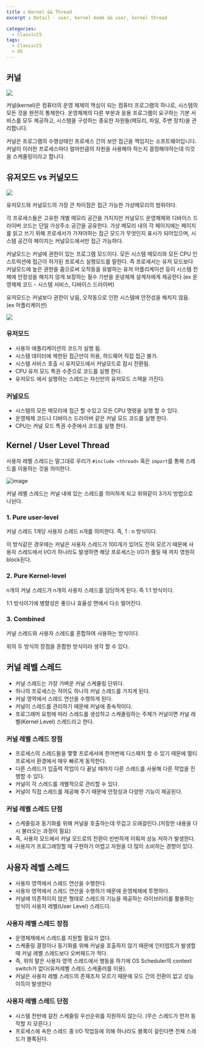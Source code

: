 ```yaml
---
title : Kernel && Thread
excerpt : Detail - user, kernel mode && user, kernel thread

categories:
  - ClassicCS
tags:
  - ClassicCS
  - OS
---
```


## 커널

![](https://user-images.githubusercontent.com/44635266/67375092-14513080-f5bd-11e9-8440-3420b0451015.png)

커널(kernel)은 컴퓨터의 운영 체제의 핵심이 되는 컴퓨터 프로그램의 하나로, 시스템의 모든 것을 완전히 통제한다. 운영체제의 다른 부분과 응용 프로그램이 요구하는 기본 서비스를 모두 제공하고, 시스템을 구성하는 중요한 자원들(메모리, 파일, 주변 장치)을 관리합니다.

커널은 프로그램의 수행상태인 프로세스 간의 보안 접근을 책임지는 소프트웨어입니다. 커널이 이러한 프로세스마다 얼마만큼의 자원을 사용해야 하는지 결정해야하는데 이것을 스케줄링이라고 합니다. 


## 유저모드 vs 커널모드

![](https://user-images.githubusercontent.com/44635266/67378506-57fa6900-f5c2-11e9-88d1-9e5be8a11c9f.png)

유저모드와 커널모드의 가장 큰 차이점은 접근 가능한 가상메모리의 범위이다.

각 프로세스들은 고유한 개별 메모리 공간을 가지지만 커널모드 운영채제와 디바이스 드라이버 코드는 단일 가상주소   공간을 공유한다. 가상 메모리 내의 각 페이지에는 페이지를 읽고 쓰기 위해 프로세서가 가져야하는 접근 모드가 무엇인지 표시가 되어있으며, 시스템 공간의 페이지는 커널모드에서만 접근 가능하다.

커널모드는 커널에 권한이 있는 프로그램 모드이다. 모든 시스템 메모리와 모든 CPU 인스트럭션에 접근이   허가된 프로세스 실행모드를 말한다. 즉 프로세서는 유저 모드보다 커널모드에 높은 권한을 줌으로써 오작동을 유발하는 유저 어플리케이션 등이 시스템 전체에 안정성을 해치지 않게 보장하는 필수 기반을 운녕체제 설계자에게 제공한다.(ex 운영체제 코드 - 시스템 서비스, 디바이스 드라이버)

유저모드는 커널보다 권한이 낮음, 오작동으로 인한 시스템에 안전성을 해치지 않음. (ex 어플리케이션)

![](https://user-images.githubusercontent.com/44635266/67378511-592b9600-f5c2-11e9-9d90-82568b159f5c.png)

### 유저모드

* 사용자 애플리케이션의 코드가 실행 됨.
* 시스템 데이터에 제한된 접근만이 허용, 하드웨어 직접 접근 불가.
* 시스템 서비스 호출 시 유저모드에서 커널모드로 잠시 전환됨.
* CPU 유저 모드 특권 수준으로 코드를 실행 한다.
* 유저모드 에서 실행하는 스레드는 자신만의 유저모드 스택을 가진다.

### 커널모드

* 시스템의 모든 메모리에 접근 할 수있고 모든 CPU 명령을 실행 할 수 있다.
* 운영체제 코드나 디바이스 드라이버 같은 커널 모드 코드를 실행 한다.
* CPU는 커널 모드 특권 수준에서 코드를 실행 한다.

## Kernel / User Level Thread

사용자 레벨 스레드는 말그대로 우리가 `#include <thread>` 혹은 `import`를 통해 스레드를 이용하는 것을 의미한다.

![image](https://user-images.githubusercontent.com/44635266/67594702-ea0b9880-f79f-11e9-8145-11ea4c884d66.png)

커널 레벨 스레드는 커널 내에 있는 스레드를 의미하게 되고 위와같이 3가지 방법으로 나뉜다.

### 1. Pure user-level

커널 스레드 1개당 사용자 스레드 n개를 의미한다. 즉, 1 : n 방식이다.

이 방식같은 경우에는 커널은 사용자 스레드가 100개가 있어도 전혀 모르기 때문에 사용자 스레드에서 I/O가 하나라도 발생하면 해당 프로세스는 I/O가 풀릴 때 까지 영원히 block된다.

### 2. Pure Kernel-level

n개의 커널 스레드가 n개의 사용자 스레드를 담당하게 된다. 즉 1:1 방식이다.

1:1 방식이기에 병렬성은 좋으나 효율성 면에서 다소 떨어진다.

### 3. Combined

커널 스레드와 사용자 스레드를 혼합하여 사용하는 방식이다.

위의 두 방식의 장점을 혼합한 방식이라 생각 할 수 있다.

## 커널 레벨 스레드

- 커널 스레드는 가장 가벼운 커널 스케쥴링 단위다. 
- 하나의 프로세스는 적어도 하나의 커널 스레드를 가지게 된다. 
- 커널 영역에서 스레드 연산을 수행하게 된다.
- 커널이 스레드를 관리하기 때문에 커널에 종속적이다.
- 프로그래머 요청에 따라 스레드를 생성하고 스케줄링하는 주체가 커널이면 커널 레벨(Kernel Level) 스레드라고 한다.

### 커널 레벨 스레드 장점

- 프로세스의 스레드들을 몇몇 프로세서에 한꺼번에 디스패치 할 수 있기 때문에 멀티프로세서 환경에서 매우 빠르게 동작한다.
- 다른 스레드가 입출력 작업이 다 끝날 때까지 다른 스레드를 사용해 다른 작업을 진행할 수 있다. 
- 커널이 각 스레드를 개별적으로 관리할 수 있다. 
- 커널이 직접 스레드를 제공해 주기 때문에 안정성과 다양한 기능이 제공된다.

### 커널 레벨 스레드 단점

- 스케줄링과 동기화를 위해 커널을 호출하는데 무겁고 오래걸린다.(저장한 내용을 다시 불러오는 과정이 필요)
- 즉, 사용자 모드에서 커널 모드로의 전환이 빈번하게 이뤄져 성능 저하가 발생한다.
- 사용자가 프로그래밍할 때 구현하기 어렵고 자원을 더 많이 소비하는 경향이 있다.

## 사용자 레벨 스레드

- 사용자 영역에서 스레드 연산을 수행한다. 
- 사용자 영역에서 스레드 연산을 수행하기 때문에 운영체제에 투명하다. 
- 커널에 의존적이지 않은 형태로 스레드의 기능을 제공하는 라이브러리를 활용하는 방식이 사용자 레벨(User Level) 스레드다.

### 사용자 레벨 스레드 장점

- 운영체제에서 스레드를 지원할 필요가 없다. 
- 스케줄링 결정이나 동기화를 위해 커널을 호출하지 않기 때문에 인터럽트가 발생할 때 커널 레벨 스레드보다 오버헤드가 적다.
- 즉, 위의 말은 사용자 영역 스레드에서 행동을 하기에 OS Scheduler의 context switch가 없다(유저레벨 스레드 스케줄러를 이용).
- 커널은 사용자 레벨 스레드의 존재조차 모르기 때문에 모드 간의 전환이 없고 성능 이득이 발생한다

### 사용자 레벨 스레드 단점

- 시스템 전반에 걸친 스케줄링 우선순위를 지원하지 않는다. (무슨 스레드가 먼저 동작할 지 모른다.)
- 프로세스에 속한 스레드 중 I/O 작업등에 의해 하나라도 블록이 걸린다면 전체 스레드가 블록된다.
